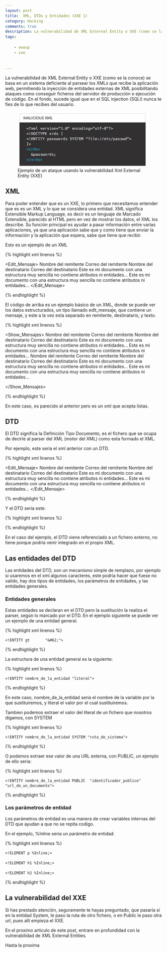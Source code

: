 ```yaml
---
layout: post
title:  XML, DTDs y Entidades (XXE 1)
category: Hacking
comments: true
description: La vulnerabilidad de XML External Entity o XXE (como se la conoce) se basa en un sistema deficiente al parsear los XMLs que recibe la aplicación web, permitiendo la inyección de entidades externas de XML posibilitando ataques como conseguir ficheros del servidor de producción o ejecución de código. En el fondo, sucede igual que en el SQL injection (SQLi) nunca te fíes de lo que recibes del usuario.
tags:   

    - owasp
    - xxe
    

---
```


La vulnerabilidad de XML External Entity o XXE (como se la conoce) se basa en un sistema deficiente al parsear los XMLs que recibe la aplicación web, permitiendo la inyección de entidades externas de XML posibilitando ataques como conseguir ficheros del servidor de producción o ejecución de código. En el fondo, sucede igual que en el SQL injection (SQLi) nunca te fíes de lo que recibes del usuario.

<figure>
<img alt="Ejemplo de un ataque usando la vulnerabilidad Xml External Entity (XXE)" class="img img-responsive" src="/resources/images/xxe_ejemplo_xml_external_entitity.jpg"/>
<figcaption>
Ejemplo de un ataque usando la vulnerabilidad Xml External Entity (XXE)
</figcaption>
</figure>

## XML

Para poder entender que es un XXE, lo primero que necesitamos entender que es es un XML y lo que se considera una entidad. XML significa Extensible Markup Language, es decir es un lenguaje de Marcado Extensible, parecido al HTML pero en vez de mostrar los datos, el XML los describe. Su función principal es ayudar a pasar información entre varias aplicaciones, ya que una aplicación sabe que y como tiene que enviar la información y la aplicación que espera, sabe que tiene que recibir.

Esto es un ejemplo de un XML

{% highlight xml linenos %}

<?xml version="1.0" encoding="UTF-8" ?>
<Edit_Mensaje>
     <Mensaje>
          <Remitente>
               <Nombre>Nombre del remitente</Nombre>
               <Mail> Correo del remitente </Mail>
          </Remitente>
          <Destinatario>
               <Nombre>Nombre del destinatario</Nombre>
               <Mail>Correo del destinatario</Mail>
          </Destinatario>
          <Texto>
               <Asunto>
                    Este es mi documento con una estructura muy sencilla 
                    no contiene atributos ni entidades...
               </Asunto>
               <Parrafo>
                    Este es mi documento con una estructura muy sencilla 
                    no contiene atributos ni entidades...
               </Parrafo>
          </Texto>
     </Mensaje>
</Edit_Mensaje>

{% endhighlight %}

El código de arriba es un ejemplo básico de un XML, donde se puede ver los datos estructurados, un tipo llamado edit_mensaje, que contiene un mensaje, y este a la vez esta separado en remitente, destinatario, y texto.

{% highlight xml linenos %}

<?xml version="1.0" encoding="UTF-8" ?>
<Show_Mensajes>
     <Mensaje>
          <Remitente>
               <Nombre>Nombre del remitente</Nombre>
               <Mail> Correo del remitente </Mail>
          </Remitente>
          <Destinatario>
               <Nombre>Nombre del destinatario</Nombre>
               <Mail>Correo del destinatario</Mail>
          </Destinatario>
          <Texto>
               <Asunto>
                    Este es mi documento con una estructura muy sencilla 
                    no contiene atributos ni entidades...
               </Asunto>
               <Parrafo>
                    Este es mi documento con una estructura muy sencilla 
                    no contiene atributos ni entidades...
               </Parrafo>
          </Texto>
     </Mensaje>
     <Mensaje>
          <Remitente>
               <Nombre>Nombre del remitente</Nombre>
               <Mail> Correo del remitente </Mail>
          </Remitente>
          <Destinatario>
               <Nombre>Nombre del destinatario</Nombre>
               <Mail>Correo del destinatario</Mail>
          </Destinatario>
          <Texto>
               <Asunto>
                    Este es mi documento con una estructura muy sencilla 
                    no contiene atributos ni entidades...
               </Asunto>
               <Parrafo>
                    Este es mi documento con una estructura muy sencilla 
                    no contiene atributos ni entidades...
               </Parrafo>
          </Texto>
     </Mensaje>

</Show_Mensajes>

{% endhighlight %}

En este caso, es parecido al anterior pero es un xml que acepta listas.

## DTD


El DTD significa la Definición Tipo Documento, es el fichero que se ocupa de decirle al parser del XML (motor del XML) como esta formado el XML.

Por ejemplo, este seria el xml anterior con un DTD.

{% highlight xml linenos %}

<?xml version="1.0" encoding="UTF-8" ?>
<!DOCTYPE Edit_Mensaje SYSTEM "Edit_Mensaje.dtd">
<Edit_Mensaje>
     <Mensaje>
          <Remitente>
               <Nombre>Nombre del remitente</Nombre>
               <Mail> Correo del remitente </Mail>
          </Remitente>
          <Destinatario>
               <Nombre>Nombre del destinatario</Nombre>
               <Mail>Correo del destinatario</Mail>
          </Destinatario>
          <Texto>
               <Asunto>
                    Este es mi documento con una estructura muy sencilla 
                    no contiene atributos ni entidades...
               </Asunto>
               <Parrafo>
                    Este es mi documento con una estructura muy sencilla 
                    no contiene atributos ni entidades...
               </Parrafo>
          </Texto>
     </Mensaje>
</Edit_Mensaje>

{% endhighlight %}

Y el DTD seria este:

{% highlight xml linenos %}

<?xml version="1.0" encoding="ISO-8859-1" ?>
<!-- Este es el DTD de Edit_Mensaje -->

<!ELEMENT Mensaje (Remitente, Destinatario, Texto)*>
<!ELEMENT Remitente (Nombre, Mail)>
<!ELEMENT Nombre (#PCDATA)>
<!ELEMENT Mail (#PCDATA)>
<!ELEMENT Destinatario (Nombre, Mail)>
<!ELEMENT Nombre (#PCDATA)>
<!ELEMENT Mail (#PCDATA)>
<!ELEMENT Texto (Asunto, Parrafo)>
<!ELEMENT Asunto (#PCDATA)>
<!ELEMENT Parrafo (#PCDATA)>

{% endhighlight %}

En el caso del ejemplo, el DTD viene referenciado a un fichero externo, no tiene porque podría venir integrado en el propio XML.

## Las entidades del DTD

Las entidades del DTD, son un mecanismo simple de remplazo, por ejemplo si usaremos en el xml algunos caracteres, este podria hacer que fuese no valido, hay dos tipos de entidades, los parámetros de entidades, y las entidades generales.

### Entidades generales

Estas entidades se declaran en el DTD pero la sustitución la realiza el parser, según lo marcado por el DTD. En el ejemplo siguiente se puede ver un ejemplo de una entidad general.

{% highlight xml linenos %}

    <!ENTITY gt       "&#62;"> 

{% endhighlight %}

La estructura de una entidad general es la siguiente:

{% highlight xml linenos %}

    <!ENTITY nombre_de_la_entidad "literal">

{% endhighlight %}

En este caso, nombre_de_la_entidad seria el nombre de la variable por la que sustituiremos, y literal el valor por el cual sustituiremos.

Tambien podemos extraer el valor del literal de un fichero que nosotros digamos, con SYSTEM

{% highlight xml linenos %}

    <!ENTITY nombre_de_la_entidad SYSTEM "ruta_de_sistema">

{% endhighlight %}


O podemos extraer ese valor de una URL externa, con PUBLIC, un ejemplo de ello seria:

{% highlight xml linenos %}

    <!ENTITY nombre_de_la_entidad PUBLIC  "identificador_publico" "url_de_un_documento">

{% endhighlight %}

### Los parámetros de entidad

Los parámetros de entidad es una manera de crear variables internas del DTD que ayudan a que no se repita codigo.

En el ejemplo, %Inline seria un parámetro de entidad.

{% highlight xml linenos %}

 <!ENTITY % Inline "(#PCDATA | a | br | span | bdo | map | object | 
                        img | tt | i | b | big | small | em | strong | dfn | 
                        code | q | samp | kbd | var | cite | abbr | acronym | 
                        sub | sup | input | select | textarea | label | 
                        button | ins | del | script)*">        
            
    <!ELEMENT p %Inline;>
    
    <!ELEMENT h1 %Inline;>
    
    <!ELEMENT h2 %Inline;>

{% endhighlight %}


## La vulnerabilidad del XXE

Si has prestado atención, seguramente te hayas preguntado, que pasaría si en la entidad System, le paso la ruta de otro fichero, o en Public le paso otra url, pues allí empieza el XXE. 

En el proximo articulo de este post, entrare en profundidad con la vulnerabilidad de XML External Entities.

Hasta la proxima